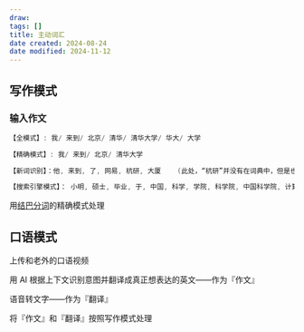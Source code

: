```yaml
---
draw:
tags: []
title: 主动词汇
date created: 2024-08-24
date modified: 2024-11-12
---
```


## 写作模式

### 输入作文

```Java
【全模式】: 我/ 来到/ 北京/ 清华/ 清华大学/ 华大/ 大学

【精确模式】: 我/ 来到/ 北京/ 清华大学

【新词识别】：他, 来到, 了, 网易, 杭研, 大厦    (此处，“杭研”并没有在词典中，但是也被Viterbi算法识别出来了)

【搜索引擎模式】： 小明, 硕士, 毕业, 于, 中国, 科学, 学院, 科学院, 中国科学院, 计算, 计算所, 后, 在, 日本, 京都, 大学, 日本京都大学, 深造
```

用[结巴分词](结巴分词)的精确模式处理

## 口语模式

上传和老外的口语视频

用 AI 根据上下文识别意图并翻译成真正想表达的英文——作为『作文』

语音转文字——作为『翻译』

将『作文』和『翻译』按照写作模式处理

